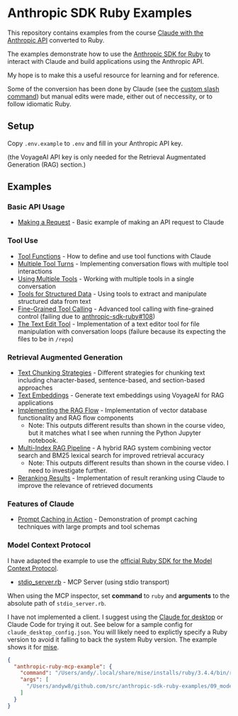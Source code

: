 # Anthropic SDK Ruby Examples

This repository contains examples from the course [Claude with the Anthropic API](https://anthropic.skilljar.com/claude-with-the-anthropic-api/) converted to Ruby.

The examples demonstrate how to use the [Anthropic SDK for Ruby](https://github.com/anthropics/anthropic-sdk-ruby) to interact with Claude and build applications using the Anthropic API.

My hope is to make this a useful resource for learning and for reference.

Some of the conversion has been done by Claude (see the [custom slash command](/.claude/commands/convert.md)) but manual edits were made, either out of neccessity, or to follow idiomatic Ruby.

## Setup

Copy `.env.example` to `.env` and fill in your Anthropic API key.

(the VoyageAI API key is only needed for the Retrieval Augmentated Generation (RAG) section.)

## Examples

### Basic API Usage
- [Making a Request](03_accessing_claude_with_the_api/03_making_a_request) - Basic example of making an API request to Claude

### Tool Use
- [Tool Functions](06_tool_use_with_claude/03_tool_functions) - How to define and use tool functions with Claude
- [Multiple Tool Turns](06_tool_use_with_claude/08_implementing_multiple_turns) - Implementing conversation flows with multiple tool interactions
- [Using Multiple Tools](06_tool_use_with_claude/09_using_multiple_tools) - Working with multiple tools in a single conversation
- [Tools for Structured Data](06_tool_use_with_claude/11_tools_for_structured_data) - Using tools to extract and manipulate structured data from text
- [Fine-Grained Tool Calling](06_tool_use_with_claude/12_fine_grained_tool_calling) - Advanced tool calling with fine-grained control (failing due to [anthropic-sdk-ruby#108](https://github.com/anthropics/anthropic-sdk-ruby/issues/108))
- [The Text Edit Tool](06_tool_use_with_claude/13_the_text_edit_tool) - Implementation of a text editor tool for file manipulation with conversation loops (failure because its expecting the files to be in `/repo`)

### Retrieval Augmented Generation
- [Text Chunking Strategies](07_retrieval_augmented_generation/02_text_chunking_strategies) - Different strategies for chunking text including character-based, sentence-based, and section-based approaches
- [Text Embeddings](07_retrieval_augmented_generation/03_text_embeddings) - Generate text embeddings using VoyageAI for RAG applications
- [Implementing the RAG Flow](07_retrieval_augmented_generation/05_implementing_the_rag_flow) - Implementation of vector database functionality and RAG flow components
  - Note: This outputs different results than shown in the course video, but it matches what I see when running the Python Jupyter notebook.
- [Multi-Index RAG Pipeline](07_retrieval_augmented_generation/07_a_multi_index_rag_pipeline) - A hybrid RAG system combining vector search and BM25 lexical search for improved retrieval accuracy
  - Note: This outputs different results than shown in the course video. I need to investigate further.
- [Reranking Results](07_retrieval_augmented_generation/08_reranking_results) - Implementation of result reranking using Claude to improve the relevance of retrieved documents

### Features of Claude
- [Prompt Caching in Action](08_features_of_claude/07_prompt_caching_in_action) - Demonstration of prompt caching techniques with large prompts and tool schemas

### Model Context Protocol

I have adapted the example to use the [official Ruby SDK for the Model Context Protocol](https://github.com/modelcontextprotocol/ruby-sdk).

- [stdio_server.rb](09_model_context_protocol/stdio_server.rb) - MCP Server (using stdio transport)

When using the MCP inspector, set **command** to `ruby` and **arguments** to the absolute path of `stdio_server.rb`.

I have not implemented a client. I suggest using the [Claude for desktop](https://claude.ai/download) or Claude Code for trying it out. See below for a sample config for `claude_desktop_config.json`. You will likely need to explictly specify a Ruby version to avoid it falling to back the system Ruby version. The example shows it for [mise](https://mise.jdx.dev/lang/ruby.html).

```json
{
  "anthropic-ruby-mcp-example": {
    "command": "/Users/andy/.local/share/mise/installs/ruby/3.4.4/bin/ruby",
    "args": [
      "/Users/andyw8/github.com/src/anthropic-sdk-ruby-examples/09_model_context_protocol/stdio_server.rb"
    ]
  }
}
```
